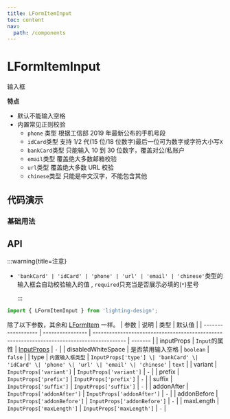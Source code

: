 ```yaml
---
title: LFormItemInput
toc: content
nav:
  path: /components
---
```


# LFormItemInput

输入框

**特点**

- 默认不能输入空格
- 内置常见正则校验
  - `phone` 类型 根据工信部 2019 年最新公布的手机号段
  - `idCard`类型 支持 1/2 代(15 位/18 位数字)最后一位可为数字或字符大小写`X`
  - `bankCard`类型 只能输入 10 到 30 位数字，覆盖对公/私账户
  - `email`类型 覆盖绝大多数邮箱校验
  - `url`类型 覆盖绝大多数 URL 校验
  - `chinese`类型 只能是中文汉字，不能包含其他

## 代码演示

### 基础用法

<code src='./demos/demo.tsx'></code>

## API

:::warning{title=注意}

- `'bankCard' | 'idCard' | 'phone' | 'url' | 'email' | 'chinese'`类型的输入框会自动校验输入的值 , `required`只充当是否展示必填的(`*`)星号

  :::

```ts
import { LFormItemInput } from 'lighting-design';
```

除了以下参数，其余和 [LFormItem](/components/form-item#api) 一样。
| 参数 | 说明 | 类型 | 默认值 |
| ------------------ | ---------------- | ------------------------------------------------------------------------------------------ | ------- |
| inputProps | `Input`的属性 | [InputProps](https://ant.design/components/input-cn/#api) | `-` |
| disabledWhiteSpace | 是否禁用输入空格 | `boolean` | `false` |
| type | `内置输入框类型` | `InputProps['type'] \| 'bankCard' \| 'idCard' \| 'phone' \| 'url' \| 'email' \| 'chinese'` | `text` |
| variant | `InputProps['variant']` | `InputProps['variant']` | `-` |
| prefix | `InputProps['prefix']` | `InputProps['prefix']` | `-` |
| suffix | `InputProps['suffix']` | `InputProps['suffix']` | `-` |
| addonAfter | `InputProps['addonAfter']` | `InputProps['addonAfter']` | `-` |
| addonBefore | `InputProps['addonBefore']` | `InputProps['addonBefore']` | `-` |
| maxLength | `InputProps['maxLength']` | `InputProps['maxLength']` | `-` |
